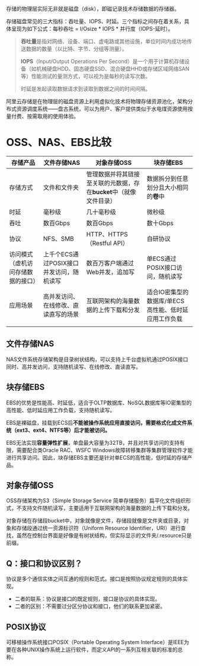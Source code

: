 存储的物理层实际无非就是磁盘（disk），即磁记录技术存储数据的存储器。

存储磁盘常见的三大指标：吞吐量、IOPS、时延。三个指标之间存在着关系，具体呈现为如下公式：每秒吞吐 =  I/Osize * IOPS * 并行度（IOPS-延时）。

> **吞吐量**是指对网络、设备、端口、虚电路或其他设施，单位时间内成功地传送数据的数量（以比特、字节、分组等测量）。
>
> **IOPS**（Input/Output Operations Per Second）是一个用于计算机存储设备（如机械硬盘HDD、固态硬盘SSD、混合硬盘HHD或存储区域网络SAN等）性能测试的量测方式，可以视为是每秒的读写次数。
>
> 时延是发起读取数据请求到读取到数据之间的时间间隔。

阿里云存储是在物理层的磁盘资源上利用虚拟化技术将物理存储资源池化，架构分布式资源调度系统——盘古系统，可以为用户、客户提供类似于水电煤资源使用按量付费、按需取用的使用体验。

# OSS、NAS、EBS比较

| 存储产品                           | 文件存储NAS                              | 对象存储OSS                                                  | 块存储EBS                                            |
| ---------------------------------- | ---------------------------------------- | ------------------------------------------------------------ | ---------------------------------------------------- |
| 存储方式                           | 文件和文件夹                             | 管理数据并将其链接至关联的元数据，存在**bucket**中（就像文件目录） | 数据拆分到任意划分且大小相同的**卷**中               |
| 时延                               | 毫秒级                                   | 几十毫秒级                                                   | 微秒级                                               |
| 吞吐                               | 数百Gbps                                 | 数百Gbps                                                     | 数十Gbps                                             |
| 协议                               | NFS、SMB                                 | HTTP、HTTPS（Restful API）                                   | 自研协议                                             |
| 访问模式（虚机访问存储数据的接口） | 上千个ECS通过POSIX接口并发访问，随机读写 | 数百万客户端通过Web并发，追加写                              | 单ECS通过POSIX接口访问，随机读写                     |
| 应用场景                           | 高并发访问、在线修改、直读直写的场景     | 互联网架构的海量数据的上传下载和分发                         | 适合IO密集型的数据库/单ECS高性能、低时延应用工作负载 |
|                                    |                                          |                                                              |                                                      |

## 文件存储NAS

NAS文件系统存储架构是目录树状结构，可以支持上千台虚拟机通过POSIX接口同时、高并发访问，支持随机读写、在线修改、直读直写。



## 块存储EBS

EBS的优势是性能高、时延低，适合于OLTP数据库、NoSQL数据库等IO密集型的高性能、低时延应用工作负载，支持随机读写。

EBS是裸磁盘，挂载到ECS后**不能被操作系统应用直接访问，需要格式化成文件系统（ext3、ext4、NTFS等）后才能被访问。**

EBS无法实现**容量弹性扩展**，单盘最大容量为32TB，并且对共享访问的支持有限，需要配合类Oracle RAC、WSFC Windows故障转移集群等集群管理软件才能进行共享访问。因此，块存储EBS主要还是针对单ECS的高性能，低时延的存储产品。



## 对象存储OSS

OSS存储架构为S3（Simple Storage Service 简单存储服务）扁平化文件组织形式，不支持文件随机读写，主要适用于互联网架构的海量数据的上传下载和分发。

对象存储在存储段bucket中，对象就像是文件，存储段就像是文件夹或目录，对象和存储段通过统一资源标识符（Uniform Resource Identifier，URI）进行查找，虽然在控制台界面是好像是有树状结构，但实际显示的文件夹/.resource只是前缀。



## Q：接口和协议区别？

协议是多个通信实体之间互通的规则和范式。接口是按照协议规定规则的具体实现。

- 二者的联系：协议是接口的既定规则，接口是协议的具体实现。
- 二者的区别：不需要过分区分协议和接口，他们的联系更加紧密。

## POSIX协议

可移植操作系统接口POSIX（Portable Operating System Interface）是IEEE为要在各种UNIX操作系统上运行软件，而定义API的一系列互相关联的标准的总称。